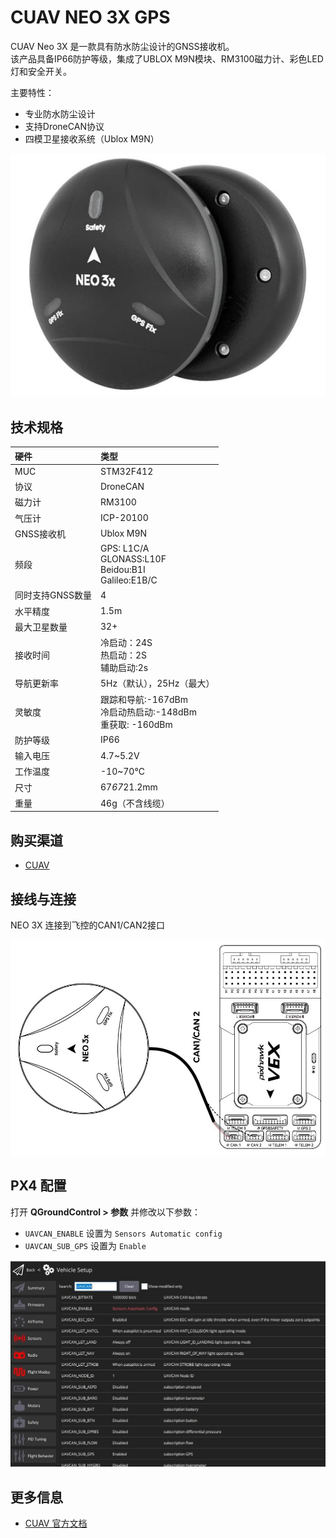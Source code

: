 # CUAV NEO 3X GPS

<Badge type="tip" text="PX4 v1.13" />

CUAV Neo 3X 是一款具有防水防尘设计的GNSS接收机。  
该产品具备IP66防护等级，集成了UBLOX M9N模块、RM3100磁力计、彩色LED灯和安全开关。

主要特性：

- 专业防水防尘设计  
- 支持DroneCAN协议  
- 四模卫星接收系统（Ublox M9N）  

![Neo3x GPS展示图](../../assets/hardware/gps/cuav_gps_neo3/neo_3x.jpg)

## 技术规格

| 硬件                  | 类型                                                                 |  
| :-------------------- | :------------------------------------------------------------------- |  
| MUC                   | STM32F412                                                            |  
| 协议                  | DroneCAN                                                             |  
| 磁力计                | RM3100                                                               |  
| 气压计                | ICP-20100                                                            |  
| GNSS接收机            | Ublox M9N                                                            |  
| 频段                  | GPS: L1C/A<br>GLONASS:L10F <br>Beidou:B1I<br>Galileo:E1B/C           |  
| 同时支持GNSS数量      | 4                                                                    |  
| 水平精度              | 1.5m                                                                 |  
| 最大卫星数量          | 32+                                                                  |  
| 接收时间              | 冷启动：24S<br>热启动：2S<br>辅助启动:2s                             |  
| 导航更新率            | 5Hz（默认），25Hz（最大）                                            |  
| 灵敏度                | 跟踪和导航:-167dBm<br>冷启动热启动:-148dBm<br>重获取: -160dBm        |  
| 防护等级              | IP66                                                                 |  
| 输入电压              | 4.7~5.2V                                                             |  
| 工作温度              | -10~70℃                                                              |  
| 尺寸                  | 67*67*21.2mm                                                         |  
| 重量                  | 46g（不含线缆）                                                      |  

## 购买渠道

- [CUAV](https://www.alibaba.com/product-detail/Free-shipping-CUAV-NEO-3X-GPS_1601004167114.html?spm=a2747.manage.0.0.6aa271d2urCPnP)  

## 接线与连接

NEO 3X 连接到飞控的CAN1/CAN2接口  

![NEO 3X 连接至飞控CAN1/CAN2接口](../../assets/hardware/gps/cuav_gps_neo3/neo_3x_connect.jpg)  

## PX4 配置

打开 **QGroundControl > 参数** 并修改以下参数：

- `UAVCAN_ENABLE` 设置为 `Sensors Automatic config`  
- `UAVCAN_SUB_GPS` 设置为 `Enable`  

![QGC 参数界面显示DroneCan（UAVCAN）相关参数](../../assets/hardware/gps/cuav_gps_neo3/px4_can.jpg)  

## 更多信息

- [CUAV 官方文档](https://doc.cuav.net/gps/neo-series-gnss/en/neo-3x.html)